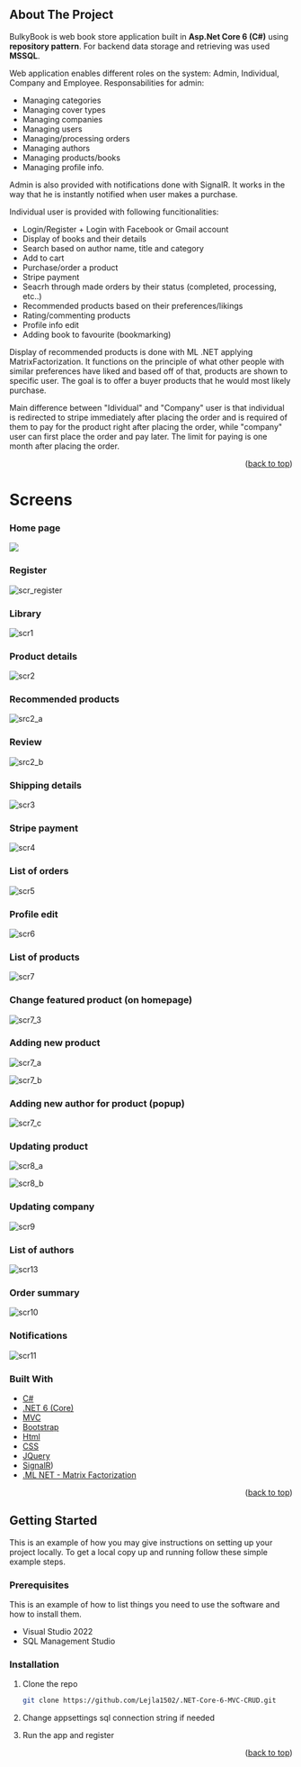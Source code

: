 ## About The Project

BulkyBook is web book store application built in **Asp.Net Core 6 (C#)** using **repository pattern**. For backend data storage and retrieving was used **MSSQL**.

Web application enables different roles on the system: Admin, Individual, Company and Employee.
Responsabilities for admin:
  - Managing categories
  - Managing cover types
  - Managing companies
  - Managing users
  - Managing/processing orders
  - Managing authors
  - Managing products/books
  - Managing profile info.

Admin is also provided with notifications done with SignalR. It works in the way that he is instantly notified when user makes a purchase.

Individual user is provided with following funcitionalities:
  - Login/Register + Login with Facebook or Gmail account
  - Display of books and their details
  - Search based on author name, title and category
  - Add to cart
  - Purchase/order a product
  - Stripe payment
  - Seacrh through made orders by their status (completed, processing, etc..)
  - Recommended products based on their preferences/likings
  - Rating/commenting products
  - Profile info edit
  - Adding book to favourite (bookmarking)

Display of recommended products is done with ML .NET applying MatrixFactorization. It functions on the principle of what other people with similar
preferences have liked and based off of that, products are shown to specific user. The goal is to offer a buyer products that he would most likely
purchase.

Main difference between "Idividual" and "Company" user is that individual is redirected to stripe immediately after placing the order and is required of them
to pay for the product right after placing the order, while "company" user can first place the order and pay later. The limit for paying is one month after 
placing the order.

<p align="right">(<a href="#top">back to top</a>)</p>

# Screens

### Home page
![](https://github.com/Lejla1502/.NET-Core-6-MVC-CRUD/blob/master/BulkyBookWeb/wwwroot/gif/Animation-2.gif)

### Register
![scr_register](https://user-images.githubusercontent.com/22219433/187072709-0f359a77-e677-41bc-bcbb-0e2c722a3b18.png)

### Library
![scr1](https://user-images.githubusercontent.com/22219433/183261040-9d36c922-9890-4602-8455-a233dccc5577.png)

### Product details
![scr2](https://user-images.githubusercontent.com/22219433/183261047-643b4ee7-1b76-4774-82f1-91ec9c2def7a.png)

### Recommended products
![src2_a](https://user-images.githubusercontent.com/22219433/184528878-1db10ee0-7aca-4f2a-820a-424c26df7d37.png)

### Review
![src2_b](https://user-images.githubusercontent.com/22219433/184528880-1592d3e4-c739-492f-92c3-e006a892ffcb.png)

### Shipping details
![scr3](https://user-images.githubusercontent.com/22219433/183261050-509d81a2-f5ca-42be-828b-23a00b305ce6.png)

### Stripe payment
![scr4](https://user-images.githubusercontent.com/22219433/183261055-e195a555-e6a6-4eae-b183-81fc32d17b96.png)

### List of orders
![scr5](https://user-images.githubusercontent.com/22219433/183261060-4a4e2fe6-1729-4fe4-85b4-bb7a5aef03ee.png)

### Profile edit
![scr6](https://user-images.githubusercontent.com/22219433/183261063-1b03187c-70f0-4296-ada7-256170bfa43b.png)

### List of products
![scr7](https://user-images.githubusercontent.com/22219433/185792103-a3dd3a64-43c8-49c6-a86c-de217f62bb5b.png)

### Change featured product (on homepage)
![scr7_3](https://user-images.githubusercontent.com/22219433/185786442-15fef71c-dd3d-4e20-a149-71f907ae4d9b.png)

### Adding new product
![scr7_a](https://user-images.githubusercontent.com/22219433/185207563-f1c528a1-0c94-419e-8ca9-0c9abab4d35a.png)

![scr7_b](https://user-images.githubusercontent.com/22219433/185207566-ee2cd510-9d48-4305-9d04-26ee2b6dff45.png)

### Adding new author for product (popup)
![scr7_c](https://user-images.githubusercontent.com/22219433/185980100-ddbf5001-7590-4ce0-bff1-cf3d28057141.png)

### Updating product
![scr8_a](https://user-images.githubusercontent.com/22219433/183261405-c726d7dd-f939-4f04-b8aa-082fe124c07a.png)

![scr8_b](https://user-images.githubusercontent.com/22219433/183261406-97d91127-fa04-4ad4-91a7-13c68c1f1a62.png)

### Updating company

![scr9](https://user-images.githubusercontent.com/22219433/183261082-0160bd39-eebb-42da-afca-629e530dc01b.png)

### List of authors
![scr13](https://user-images.githubusercontent.com/22219433/185792221-9d4882a0-abd2-4357-97e9-f19ce1ccf39a.png)

### Order summary
![scr10](https://user-images.githubusercontent.com/22219433/183261086-e47d8e28-b34a-4318-b1ac-7aa072ff9a1a.png)

### Notifications
![scr11](https://user-images.githubusercontent.com/22219433/183261091-673b696d-8e4c-44d0-a42c-4cd218f141da.png)


### Built With

* [C#](https://docs.microsoft.com/en-us/dotnet/csharp/)
* [.NET 6 (Core)](https://dotnet.microsoft.com/en-us/download/dotnet/6.0)
* [MVC](https://developer.mozilla.org/en-US/docs/Glossary/MVC)
* [Bootstrap](https://getbootstrap.com)
* [Html](https://html.com/)
* [CSS](https://developer.mozilla.org/en-US/docs/Web/CSS)
* [JQuery](https://jquery.com)
* [SignalR](https://dotnet.microsoft.com/en-us/apps/aspnet/signalr))
* [.ML NET - Matrix Factorization](https://jquery.com)

<p align="right">(<a href="#top">back to top</a>)</p>

<!-- GETTING STARTED -->
## Getting Started

This is an example of how you may give instructions on setting up your project locally.
To get a local copy up and running follow these simple example steps.

### Prerequisites

This is an example of how to list things you need to use the software and how to install them.
* Visual Studio 2022
* SQL Management Studio


### Installation

1. Clone the repo
   ```sh
   git clone https://github.com/Lejla1502/.NET-Core-6-MVC-CRUD.git
   ```
2. Change appsettings sql connection string if needed
   
3. Run the app and register

<p align="right">(<a href="#top">back to top</a>)</p>


